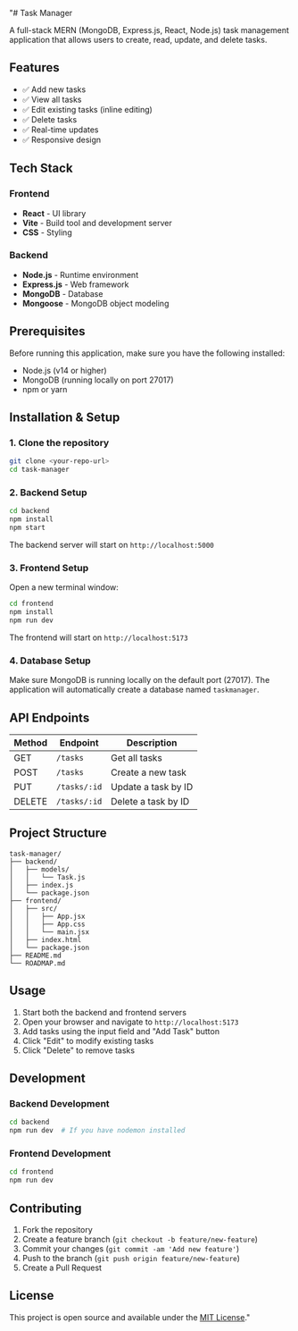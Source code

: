 "# Task Manager

A full-stack MERN (MongoDB, Express.js, React, Node.js) task management application that allows users to create, read, update, and delete tasks.

## Features

- ✅ Add new tasks
- ✅ View all tasks
- ✅ Edit existing tasks (inline editing)
- ✅ Delete tasks
- ✅ Real-time updates
- ✅ Responsive design

## Tech Stack

### Frontend
- **React** - UI library
- **Vite** - Build tool and development server
- **CSS** - Styling

### Backend
- **Node.js** - Runtime environment
- **Express.js** - Web framework
- **MongoDB** - Database
- **Mongoose** - MongoDB object modeling

## Prerequisites

Before running this application, make sure you have the following installed:
- Node.js (v14 or higher)
- MongoDB (running locally on port 27017)
- npm or yarn

## Installation & Setup

### 1. Clone the repository
```bash
git clone <your-repo-url>
cd task-manager
```

### 2. Backend Setup
```bash
cd backend
npm install
npm start
```
The backend server will start on `http://localhost:5000`

### 3. Frontend Setup
Open a new terminal window:
```bash
cd frontend
npm install
npm run dev
```
The frontend will start on `http://localhost:5173`

### 4. Database Setup
Make sure MongoDB is running locally on the default port (27017). The application will automatically create a database named `taskmanager`.

## API Endpoints

| Method | Endpoint | Description |
|--------|----------|-------------|
| GET | `/tasks` | Get all tasks |
| POST | `/tasks` | Create a new task |
| PUT | `/tasks/:id` | Update a task by ID |
| DELETE | `/tasks/:id` | Delete a task by ID |

## Project Structure

```
task-manager/
├── backend/
│   ├── models/
│   │   └── Task.js
│   ├── index.js
│   └── package.json
├── frontend/
│   ├── src/
│   │   ├── App.jsx
│   │   ├── App.css
│   │   └── main.jsx
│   ├── index.html
│   └── package.json
├── README.md
└── ROADMAP.md
```

## Usage

1. Start both the backend and frontend servers
2. Open your browser and navigate to `http://localhost:5173`
3. Add tasks using the input field and "Add Task" button
4. Click "Edit" to modify existing tasks
5. Click "Delete" to remove tasks

## Development

### Backend Development
```bash
cd backend
npm run dev  # If you have nodemon installed
```

### Frontend Development
```bash
cd frontend
npm run dev
```

## Contributing

1. Fork the repository
2. Create a feature branch (`git checkout -b feature/new-feature`)
3. Commit your changes (`git commit -am 'Add new feature'`)
4. Push to the branch (`git push origin feature/new-feature`)
5. Create a Pull Request

## License

This project is open source and available under the [MIT License](LICENSE)." 
